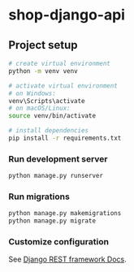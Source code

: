 # shop-django-api

## Project setup

```bash
# create virtual environment
python -m venv venv

# activate virtual environment
# on Windows:
venv\Scripts\activate
# on macOS/Linux:
source venv/bin/activate

# install dependencies
pip install -r requirements.txt
```

### Run development server

```bash
python manage.py runserver
```

### Run migrations

```bash
python manage.py makemigrations
python manage.py migrate
```


### Customize configuration


See [Django REST framework Docs](https://www.django-rest-framework.org/).